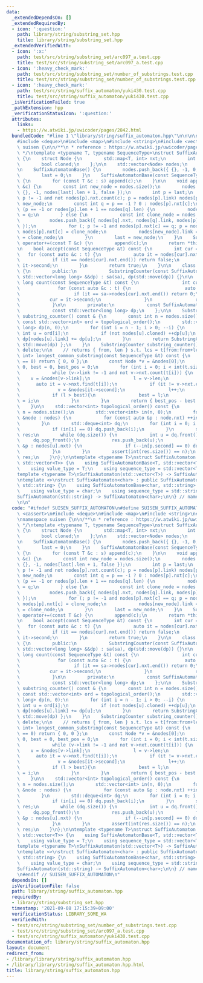 ```yaml
---
data:
  _extendedDependsOn: []
  _extendedRequiredBy:
  - icon: ':question:'
    path: library/string/substring_set.hpp
    title: library/string/substring_set.hpp
  _extendedVerifiedWith:
  - icon: ':x:'
    path: test/src/string/substring_set/arc097_a.test.cpp
    title: test/src/string/substring_set/arc097_a.test.cpp
  - icon: ':heavy_check_mark:'
    path: test/src/string/substring_set/number_of_substrings.test.cpp
    title: test/src/string/substring_set/number_of_substrings.test.cpp
  - icon: ':heavy_check_mark:'
    path: test/src/string/suffix_automaton/yuki430.test.cpp
    title: test/src/string/suffix_automaton/yuki430.test.cpp
  _isVerificationFailed: true
  _pathExtension: hpp
  _verificationStatusIcon: ':question:'
  attributes:
    links:
    - https://w.atwiki.jp/uwicoder/pages/2842.html
  bundledCode: "#line 1 \"library/string/suffix_automaton.hpp\"\n\n\n\n#include <cassert>\n\
    #include <deque>\n#include <map>\n#include <string>\n#include <vector>\n\nnamespace\
    \ suisen {\n\n/**\n * reference : https://w.atwiki.jp/uwicoder/pages/2842.html\n\
    \ */\ntemplate <typename T, typename SequenceType>\nstruct SuffixAutomatonBase\
    \ {\n    struct Node {\n        std::map<T, int> nxt;\n        int link, len;\n\
    \        bool cloned;\n    };\n\n    std::vector<Node> nodes;\n    int last;\n\
    \n    SuffixAutomatonBase() {\n        nodes.push_back({ {}, -1, 0, false });\n\
    \        last = 0;\n    }\n    SuffixAutomatonBase(const SequenceType &s) : SuffixAutomatonBase()\
    \ {\n        for (const T &c : s) append(c);\n    }\n\n    void append(const T\
    \ &c) {\n        const int new_node = nodes.size();\n        nodes.push_back({\
    \ {}, -1, nodes[last].len + 1, false });\n        int p = last;\n        for (;\
    \ p != -1 and not nodes[p].nxt.count(c); p = nodes[p].link) nodes[p].nxt[c] =\
    \ new_node;\n        const int q = p == -1 ? 0 : nodes[p].nxt[c];\n        if\
    \ (p == -1 or nodes[p].len + 1 == nodes[q].len) {\n            nodes[new_node].link\
    \ = q;\n        } else {\n            const int clone_node = nodes.size();\n \
    \           nodes.push_back({ nodes[q].nxt, nodes[q].link, nodes[p].len + 1, true\
    \ });\n            for (; p != -1 and nodes[p].nxt[c] == q; p = nodes[p].link)\
    \ nodes[p].nxt[c] = clone_node;\n            nodes[new_node].link = nodes[q].link\
    \ = clone_node;\n        }\n        last = new_node;\n    }\n    SuffixAutomatonBase&\
    \ operator+=(const T &c) {\n        append(c);\n        return *this;\n    }\n\
    \n    bool accept(const SequenceType &t) const {\n        int cur = 0;\n     \
    \   for (const auto &c : t) {\n            auto it = nodes[cur].nxt.find(c);\n\
    \            if (it == nodes[cur].nxt.end()) return false;\n            cur =\
    \ it->second;\n        }\n        return true;\n    }\n\n    class SubstringCounter\
    \ {\n        public:\n            SubstringCounter(const SuffixAutomatonBase *sa,\
    \ std::vector<long long> &&dp) : sa(sa), dp(std::move(dp)) {}\n\n            long\
    \ long count(const SequenceType &t) const {\n                int cur = 0;\n  \
    \              for (const auto &c : t) {\n                    auto it = sa->nodes[cur].nxt.find(c);\n\
    \                    if (it == sa->nodes[cur].nxt.end()) return 0;\n         \
    \           cur = it->second;\n                }\n                return dp[cur];\n\
    \            }\n\n        private:\n            const SuffixAutomatonBase *sa;\n\
    \            const std::vector<long long> dp;\n    };\n\n    SubstringCounter\
    \ substring_counter() const & {\n        const int n = nodes.size();\n       \
    \ const std::vector<int> ord = topological_order();\n        std::vector<long\
    \ long> dp(n, 0);\n        for (int i = n - 1; i > 0; --i) {\n            const\
    \ int u = ord[i];\n            if (not nodes[u].cloned) ++dp[u];\n           \
    \ dp[nodes[u].link] += dp[u];\n        }\n        return SubstringCounter { this,\
    \ std::move(dp) };\n    }\n    SubstringCounter substring_counter() const && =\
    \ delete;\n\n    // returns { from, len } s.t. lcs = t[from:from+len]\n    std::pair<int,\
    \ int> longest_common_substring(const SequenceType &t) const {\n        if (t.size()\
    \ == 0) return { 0, 0 };\n        const Node *v = &nodes[0];\n        int l =\
    \ 0, best = 0, best_pos = 0;\n        for (int i = 0; i < int(t.size()); ++i){\n\
    \            while (v->link != -1 and not v->nxt.count(t[i])) {\n            \
    \    v = &nodes[v->link];\n                l = v->len;\n            }\n      \
    \      auto it = v->nxt.find(t[i]);\n            if (it != v->nxt.end()){\n  \
    \              v = &nodes[it->second];\n                l++;\n            }\n\
    \            if (l > best){\n                best = l;\n                best_pos\
    \ = i;\n            }\n        }\n        return { best_pos - best + 1, best };\n\
    \    }\n\n    std::vector<int> topological_order() const {\n        const int\
    \ n = nodes.size();\n        std::vector<int> in(n, 0);\n        for (const auto\
    \ &node : nodes) {\n            for (const auto &p : node.nxt) ++in[p.second];\n\
    \        }\n        std::deque<int> dq;\n        for (int i = 0; i < n; ++i) {\n\
    \            if (in[i] == 0) dq.push_back(i);\n        }\n        std::vector<int>\
    \ res;\n        while (dq.size()) {\n            int u = dq.front();\n       \
    \     dq.pop_front();\n            res.push_back(u);\n            for (const auto\
    \ &p : nodes[u].nxt) {\n                if (--in[p.second] == 0) dq.push_back(p.second);\n\
    \            }\n        }\n        assert(int(res.size()) == n);\n        return\
    \ res;\n    }\n};\n\ntemplate <typename T>\nstruct SuffixAutomaton : public SuffixAutomatonBase<T,\
    \ std::vector<T>> {\n    using SuffixAutomatonBase<T, std::vector<T>>::SuffixAutomatonBase;\n\
    \    using value_type = T;\n    using sequence_type = std::vector<T>;\n};\n\n\
    template <typename T>\nSuffixAutomaton(std::vector<T>) -> SuffixAutomaton<T>;\n\
    \ntemplate <>\nstruct SuffixAutomaton<char> : public SuffixAutomatonBase<char,\
    \ std::string> {\n    using SuffixAutomatonBase<char, std::string>::SuffixAutomatonBase;\n\
    \    using value_type = char;\n    using sequence_type = std::string;\n};\n\n\
    SuffixAutomaton(std::string) -> SuffixAutomaton<char>;\n\n} // namespace suisen\n\
    \n\n"
  code: "#ifndef SUISEN_SUFFIX_AUTOMATON\n#define SUISEN_SUFFIX_AUTOMATON\n\n#include\
    \ <cassert>\n#include <deque>\n#include <map>\n#include <string>\n#include <vector>\n\
    \nnamespace suisen {\n\n/**\n * reference : https://w.atwiki.jp/uwicoder/pages/2842.html\n\
    \ */\ntemplate <typename T, typename SequenceType>\nstruct SuffixAutomatonBase\
    \ {\n    struct Node {\n        std::map<T, int> nxt;\n        int link, len;\n\
    \        bool cloned;\n    };\n\n    std::vector<Node> nodes;\n    int last;\n\
    \n    SuffixAutomatonBase() {\n        nodes.push_back({ {}, -1, 0, false });\n\
    \        last = 0;\n    }\n    SuffixAutomatonBase(const SequenceType &s) : SuffixAutomatonBase()\
    \ {\n        for (const T &c : s) append(c);\n    }\n\n    void append(const T\
    \ &c) {\n        const int new_node = nodes.size();\n        nodes.push_back({\
    \ {}, -1, nodes[last].len + 1, false });\n        int p = last;\n        for (;\
    \ p != -1 and not nodes[p].nxt.count(c); p = nodes[p].link) nodes[p].nxt[c] =\
    \ new_node;\n        const int q = p == -1 ? 0 : nodes[p].nxt[c];\n        if\
    \ (p == -1 or nodes[p].len + 1 == nodes[q].len) {\n            nodes[new_node].link\
    \ = q;\n        } else {\n            const int clone_node = nodes.size();\n \
    \           nodes.push_back({ nodes[q].nxt, nodes[q].link, nodes[p].len + 1, true\
    \ });\n            for (; p != -1 and nodes[p].nxt[c] == q; p = nodes[p].link)\
    \ nodes[p].nxt[c] = clone_node;\n            nodes[new_node].link = nodes[q].link\
    \ = clone_node;\n        }\n        last = new_node;\n    }\n    SuffixAutomatonBase&\
    \ operator+=(const T &c) {\n        append(c);\n        return *this;\n    }\n\
    \n    bool accept(const SequenceType &t) const {\n        int cur = 0;\n     \
    \   for (const auto &c : t) {\n            auto it = nodes[cur].nxt.find(c);\n\
    \            if (it == nodes[cur].nxt.end()) return false;\n            cur =\
    \ it->second;\n        }\n        return true;\n    }\n\n    class SubstringCounter\
    \ {\n        public:\n            SubstringCounter(const SuffixAutomatonBase *sa,\
    \ std::vector<long long> &&dp) : sa(sa), dp(std::move(dp)) {}\n\n            long\
    \ long count(const SequenceType &t) const {\n                int cur = 0;\n  \
    \              for (const auto &c : t) {\n                    auto it = sa->nodes[cur].nxt.find(c);\n\
    \                    if (it == sa->nodes[cur].nxt.end()) return 0;\n         \
    \           cur = it->second;\n                }\n                return dp[cur];\n\
    \            }\n\n        private:\n            const SuffixAutomatonBase *sa;\n\
    \            const std::vector<long long> dp;\n    };\n\n    SubstringCounter\
    \ substring_counter() const & {\n        const int n = nodes.size();\n       \
    \ const std::vector<int> ord = topological_order();\n        std::vector<long\
    \ long> dp(n, 0);\n        for (int i = n - 1; i > 0; --i) {\n            const\
    \ int u = ord[i];\n            if (not nodes[u].cloned) ++dp[u];\n           \
    \ dp[nodes[u].link] += dp[u];\n        }\n        return SubstringCounter { this,\
    \ std::move(dp) };\n    }\n    SubstringCounter substring_counter() const && =\
    \ delete;\n\n    // returns { from, len } s.t. lcs = t[from:from+len]\n    std::pair<int,\
    \ int> longest_common_substring(const SequenceType &t) const {\n        if (t.size()\
    \ == 0) return { 0, 0 };\n        const Node *v = &nodes[0];\n        int l =\
    \ 0, best = 0, best_pos = 0;\n        for (int i = 0; i < int(t.size()); ++i){\n\
    \            while (v->link != -1 and not v->nxt.count(t[i])) {\n            \
    \    v = &nodes[v->link];\n                l = v->len;\n            }\n      \
    \      auto it = v->nxt.find(t[i]);\n            if (it != v->nxt.end()){\n  \
    \              v = &nodes[it->second];\n                l++;\n            }\n\
    \            if (l > best){\n                best = l;\n                best_pos\
    \ = i;\n            }\n        }\n        return { best_pos - best + 1, best };\n\
    \    }\n\n    std::vector<int> topological_order() const {\n        const int\
    \ n = nodes.size();\n        std::vector<int> in(n, 0);\n        for (const auto\
    \ &node : nodes) {\n            for (const auto &p : node.nxt) ++in[p.second];\n\
    \        }\n        std::deque<int> dq;\n        for (int i = 0; i < n; ++i) {\n\
    \            if (in[i] == 0) dq.push_back(i);\n        }\n        std::vector<int>\
    \ res;\n        while (dq.size()) {\n            int u = dq.front();\n       \
    \     dq.pop_front();\n            res.push_back(u);\n            for (const auto\
    \ &p : nodes[u].nxt) {\n                if (--in[p.second] == 0) dq.push_back(p.second);\n\
    \            }\n        }\n        assert(int(res.size()) == n);\n        return\
    \ res;\n    }\n};\n\ntemplate <typename T>\nstruct SuffixAutomaton : public SuffixAutomatonBase<T,\
    \ std::vector<T>> {\n    using SuffixAutomatonBase<T, std::vector<T>>::SuffixAutomatonBase;\n\
    \    using value_type = T;\n    using sequence_type = std::vector<T>;\n};\n\n\
    template <typename T>\nSuffixAutomaton(std::vector<T>) -> SuffixAutomaton<T>;\n\
    \ntemplate <>\nstruct SuffixAutomaton<char> : public SuffixAutomatonBase<char,\
    \ std::string> {\n    using SuffixAutomatonBase<char, std::string>::SuffixAutomatonBase;\n\
    \    using value_type = char;\n    using sequence_type = std::string;\n};\n\n\
    SuffixAutomaton(std::string) -> SuffixAutomaton<char>;\n\n} // namespace suisen\n\
    \n#endif // SUISEN_SUFFIX_AUTOMATON\n"
  dependsOn: []
  isVerificationFile: false
  path: library/string/suffix_automaton.hpp
  requiredBy:
  - library/string/substring_set.hpp
  timestamp: '2021-09-08 17:15:39+09:00'
  verificationStatus: LIBRARY_SOME_WA
  verifiedWith:
  - test/src/string/substring_set/number_of_substrings.test.cpp
  - test/src/string/substring_set/arc097_a.test.cpp
  - test/src/string/suffix_automaton/yuki430.test.cpp
documentation_of: library/string/suffix_automaton.hpp
layout: document
redirect_from:
- /library/library/string/suffix_automaton.hpp
- /library/library/string/suffix_automaton.hpp.html
title: library/string/suffix_automaton.hpp
---
```

